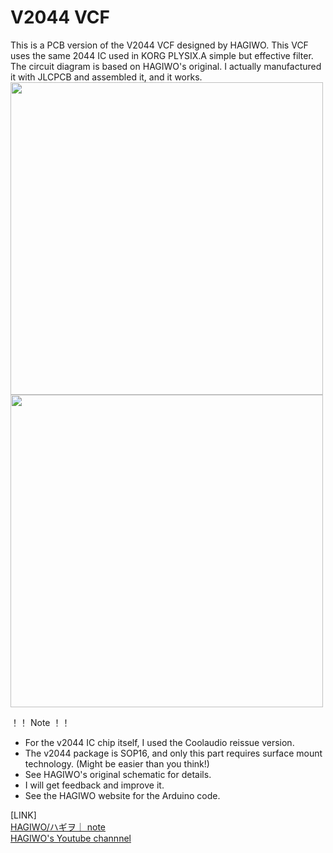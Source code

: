 # V2044 VCF
This is a PCB version of the V2044 VCF designed by HAGIWO.
This VCF uses the same 2044 IC used in KORG PLYSIX.A simple but effective filter.
The circuit diagram is based on HAGIWO's original.
I actually manufactured it with JLCPCB and assembled it, and it works.
<img src="https://github.com/ijnekenamay/HAGIWOs_Module/raw/master/V2044_VCF/image1.jpg" width="500">
<img src="https://github.com/ijnekenamay/HAGIWOs_Module/raw/master/V2044_VCF/image2.jpg" width="500">

！！ Note ！！
- For the v2044 IC chip itself, I used the Coolaudio reissue version.
- The v2044 package is SOP16, and only this part requires surface mount technology. (Might be easier than you think!)
- See HAGIWO's original schematic for details.
- I will get feedback and improve it.
- See the HAGIWO website for the Arduino code.


[LINK]  
[HAGIWO/ハギヲ｜ note](https://note.com/solder_state)  
[HAGIWO's Youtube channnel](https://www.youtube.com/channel/UCxErrnnVNEAAXPZvQFwobQw)
